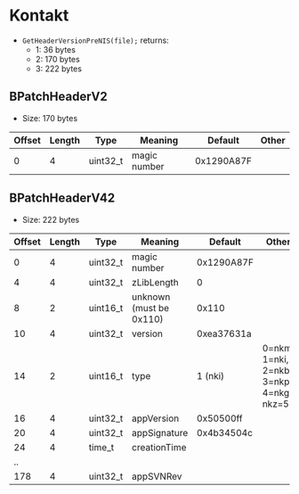# Kontakt

- `GetHeaderVersionPreNIS(file);` returns:
	- 1: 36 bytes
	- 2: 170 bytes
	- 3: 222 bytes

## BPatchHeaderV2
- Size: 170 bytes

| Offset | Length | Type     | Meaning                 | Default    | Other                                    |
|--------|--------|----------|-------------------------|------------|------------------------------------------|
| 0      | 4      | uint32_t | magic number            | 0x1290A87F |                                          |

## BPatchHeaderV42
- Size: 222 bytes

| Offset | Length | Type     | Meaning                 | Default    | Other                                    |
|--------|--------|----------|-------------------------|------------|------------------------------------------|
| 0      | 4      | uint32_t | magic number            | 0x1290A87F |                                          |
| 4      | 4      | uint32_t | zLibLength              | 0          |                                          |
| 8      | 2      | uint16_t | unknown (must be 0x110) | 0x110      |                                          |
| 10     | 4      | uint32_t | version                 | 0xea37631a |                                          |
| 14     | 2      | uint16_t | type                    | 1 (nki)    | 0=nkm, 1=nki, 2=nkb, 3=nkp, 4=nkg, nkz=5 |
| 16     | 4      | uint32_t | appVersion              | 0x50500ff  |                                          |
| 20     | 4      | uint32_t | appSignature            | 0x4b34504c |                                          |
| 24     | 4      | time_t   | creationTime            |            |                                          |
| ..     |        |          |                         |            |                                          |
| 178    | 4      | uint32_t | appSVNRev               |            |                                          |
